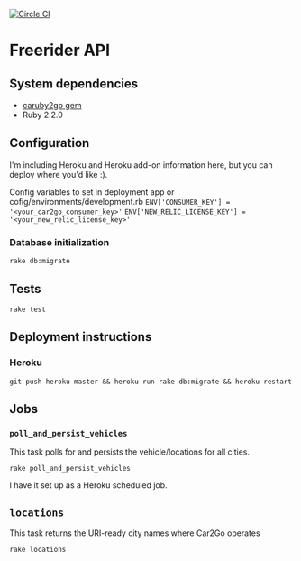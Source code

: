 [![Circle CI](https://circleci.com/gh/eebbesen/freerider_api.svg?style=shield)](https://circleci.com/gh/eebbesen/freerider_api)

# Freerider API
## System dependencies
* [caruby2go gem](https://github.com/eebbesen/caruby2go)
* Ruby 2.2.0

## Configuration
I'm including Heroku and Heroku add-on information here, but you can deploy where you'd like :).

Config variables to set in deployment app or cofig/environments/development.rb
  `ENV['CONSUMER_KEY'] = '<your_car2go_consumer_key>'`
  `ENV['NEW_RELIC_LICENSE_KEY'] = '<your_new_relic_license_key>'`

### Database initialization

  `rake db:migrate`

## Tests

  `rake test`


## Deployment instructions
### Heroku
`git push heroku master && heroku run rake db:migrate && heroku restart`

## Jobs
### `poll_and_persist_vehicles`
This task polls for and persists the vehicle/locations for all cities.

`rake poll_and_persist_vehicles`

I have it set up as a Heroku scheduled job.

## `locations`
This task returns the URI-ready city names where Car2Go operates

`rake locations`
